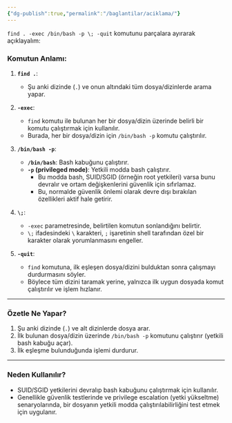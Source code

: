 ```yaml
---
{"dg-publish":true,"permalink":"/baglantilar/aciklama/"}
---
```


`find . -exec /bin/bash -p \; -quit` komutunu parçalara ayırarak açıklayalım:

### Komutun Anlamı:

1. **`find .`**:
    
    - Şu anki dizinde (`.`) ve onun altındaki tüm dosya/dizinlerde arama yapar.
2. **`-exec`**:
    
    - `find` komutu ile bulunan her bir dosya/dizin üzerinde belirli bir komutu çalıştırmak için kullanılır.
    - Burada, her bir dosya/dizin için `/bin/bash -p` komutu çalıştırılır.
3. **`/bin/bash -p`**:
    
    - **`/bin/bash`**: Bash kabuğunu çalıştırır.
    - **`-p` (privileged mode)**: Yetkili modda bash çalıştırır.
        - Bu modda bash, SUID/SGID (örneğin root yetkileri) varsa bunu devralır ve ortam değişkenlerini güvenlik için sıfırlamaz.
        - Bu, normalde güvenlik önlemi olarak devre dışı bırakılan özellikleri aktif hale getirir.
4. **`\;`**:
    
    - `-exec` parametresinde, belirtilen komutun sonlandığını belirtir.
    - `\;` ifadesindeki `\` karakteri, `;` işaretinin shell tarafından özel bir karakter olarak yorumlanmasını engeller.
5. **`-quit`**:
    
    - `find` komutuna, ilk eşleşen dosya/dizini bulduktan sonra çalışmayı durdurmasını söyler.
    - Böylece tüm dizini taramak yerine, yalnızca ilk uygun dosyada komut çalıştırılır ve işlem hızlanır.

---

### Özetle Ne Yapar?

1. Şu anki dizinde (`.`) ve alt dizinlerde dosya arar.
2. İlk bulunan dosya/dizin üzerinde `/bin/bash -p` komutunu çalıştırır (yetkili bash kabuğu açar).
3. İlk eşleşme bulunduğunda işlemi durdurur.

---

### **Neden Kullanılır?**

- SUID/SGID yetkilerini devralıp bash kabuğunu çalıştırmak için kullanılır.
- Genellikle güvenlik testlerinde ve privilege escalation (yetki yükseltme) senaryolarında, bir dosyanın yetkili modda çalıştırılabilirliğini test etmek için uygulanır.

